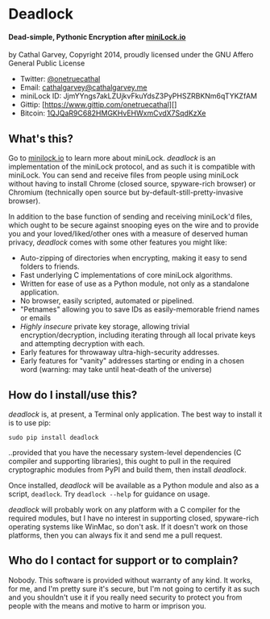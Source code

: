 # Deadlock
#### Dead-simple, Pythonic Encryption after [miniLock.io](https://minilock.io)

by Cathal Garvey, Copyright 2014, proudly licensed under the GNU Affero General Public License

* Twitter: [@onetruecathal](https://twitter.com/onetruecathal)
* Email: [cathalgarvey@cathalgarvey.me](mailto:cathalgarvey@cathalgarvey.me)
* miniLock ID: JjmYYngs7akLZUjkvFkuYdsZ3PyPHSZRBKNm6qTYKZfAM
* Gittip: [https://www.gittip.com/onetruecathal][]
* Bitcoin: [1QJQaR9C682HMGKHvEHWxmCvdX7SqdKzXe](bitcoin://1QJQaR9C682HMGKHvEHWxmCvdX7SqdKzXe)

## What's this?
Go to [minilock.io](https://minilock.io) to learn more about miniLock. *deadlock*
is an implementation of the miniLock protocol, and as such it is compatible with
miniLock. You can send and receive files from people using miniLock without
having to install Chrome (closed source, spyware-rich browser) or Chromium
(technically open source but by-default-still-pretty-invasive browser).

In addition to the base function of sending and receiving miniLock'd files, which
ought to be secure against snooping eyes on the wire and to provide you and your
loved/liked/other ones with a measure of deserved human privacy, *deadlock* comes
with some other features you might like:

* Auto-zipping of directories when encrypting, making it easy to send folders to friends.
* Fast underlying C implementations of core miniLock algorithms.
* Written for ease of use as a Python module, not only as a standalone application.
* No browser, easily scripted, automated or pipelined.
* "Petnames" allowing you to save IDs as easily-memorable friend names or emails
* *Highly insecure* private key storage, allowing trivial encryption/decryption,
  including iterating through all local private keys and attempting decryption with each.
* Early features for throwaway ultra-high-security addresses.
* Early features for "vanity" addresses starting or ending in a chosen word (warning: may
  take until heat-death of the universe)

## How do I install/use this?
*deadlock* is, at present, a Terminal only application. The best way to install
it is to use pip: 

    sudo pip install deadlock
    
..provided that you have the necessary system-level dependencies (C compiler and
supporting libraries), this ought to pull in the required cryptographic modules
from PyPI and build them, then install *deadlock*.

Once installed, *deadlock* will be available as a Python module and also as a
script, `deadlock`. Try `deadlock --help` for guidance on usage.

*deadlock* will probably work on any platform with a C compiler for the required
modules, but I have no interest in supporting closed, spyware-rich operating systems
like WinMac, so don't ask. If it doesn't work on those platforms, then you can
always fix it and send me a pull request.

## Who do I contact for support or to complain?
Nobody. This software is provided without warranty of any kind. It works, for me,
and I'm pretty sure it's secure, but I'm not going to certify it as such and you
shouldn't use it if you really need security to protect you from people with the
means and motive to harm or imprison you.
